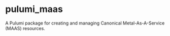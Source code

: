 # pulumi_maas

A Pulumi package for creating and managing Canonical Metal-As-A-Service (MAAS) resources.
